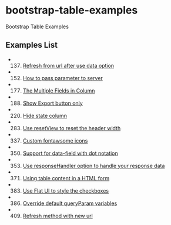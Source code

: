 bootstrap-table-examples
======================

Bootstrap Table Examples

## Examples List

* 137. [Refresh from url after use data option](http://issues.wenzhixin.net.cn/bootstrap-table/137.html)
* 152. [How to pass parameter to server](http://issues.wenzhixin.net.cn/bootstrap-table/152.html)
* 177. [The Multiple Fields in Column](http://issues.wenzhixin.net.cn/bootstrap-table/177.html)
* 188. [Show Export button only](http://issues.wenzhixin.net.cn/bootstrap-table/188.html)
* 220. [Hide state column](http://issues.wenzhixin.net.cn/bootstrap-table/220.html)
* 283. [Use resetView to reset the header width](http://issues.wenzhixin.net.cn/bootstrap-table/283.html)
* 337. [Custom fontawsome icons](http://issues.wenzhixin.net.cn/bootstrap-table/337.html)
* 350. [Support for data-field with dot notation](http://issues.wenzhixin.net.cn/bootstrap-table/350.html)
* 353. [Use responseHandler option to handle your response data](http://issues.wenzhixin.net.cn/bootstrap-table/353.html)
* 371. [Using table content in a HTML form](http://issues.wenzhixin.net.cn/bootstrap-table/371.html)
* 383. [Use Flat UI to style the checkboxes](http://issues.wenzhixin.net.cn/bootstrap-table/383.html)
* 386. [Override default queryParam variables](http://issues.wenzhixin.net.cn/bootstrap-table/386.html)
* 409. [Refresh method with new url](http://issues.wenzhixin.net.cn/bootstrap-table/409.html)